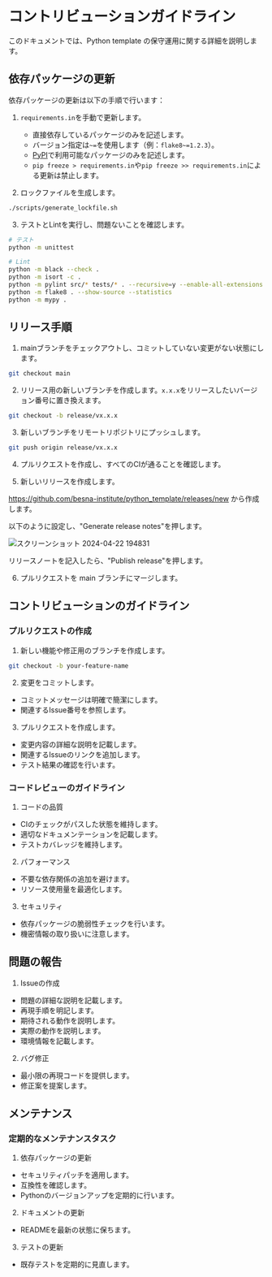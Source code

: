 # コントリビューションガイドライン

このドキュメントでは、Python template の保守運用に関する詳細を説明します。

## 依存パッケージの更新

依存パッケージの更新は以下の手順で行います：

1. `requirements.in`を手動で更新します。
   - 直接依存しているパッケージのみを記述します。
   - バージョン指定は`~=`を使用します（例：`flake8~=1.2.3`）。
   - [PyPI](https://pypi.org/)で利用可能なパッケージのみを記述します。
   - `pip freeze > requirements.in`や`pip freeze >> requirements.in`による更新は禁止します。

2. ロックファイルを生成します。
```bash
./scripts/generate_lockfile.sh
```

3. テストとLintを実行し、問題ないことを確認します。
```bash
# テスト
python -m unittest

# Lint
python -m black --check .
python -m isort -c .
python -m pylint src/* tests/* . --recursive=y --enable-all-extensions
python -m flake8 . --show-source --statistics
python -m mypy .
```

## リリース手順

1. mainブランチをチェックアウトし、コミットしていない変更がない状態にします。
```bash
git checkout main
```

2. リリース用の新しいブランチを作成します。`x.x.x`をリリースしたいバージョン番号に置き換えます。
```bash
git checkout -b release/vx.x.x
```

3. 新しいブランチをリモートリポジトリにプッシュします。
```bash
git push origin release/vx.x.x
```

4. プルリクエストを作成し、すべてのCIが通ることを確認します。

5. 新しいリリースを作成します。

https://github.com/besna-institute/python_template/releases/new から作成します。

以下のように設定し、"Generate release notes"を押します。

![スクリーンショット 2024-04-22 194831](https://github.com/besna-institute/python_template/assets/13166203/77fccdea-6e67-4a44-94bf-d2e829b9c3dd)

リリースノートを記入したら、"Publish release"を押します。

6. プルリクエストを main ブランチにマージします。

## コントリビューションのガイドライン

### プルリクエストの作成

1. 新しい機能や修正用のブランチを作成します。
```bash
git checkout -b your-feature-name
```

2. 変更をコミットします。
- コミットメッセージは明確で簡潔にします。
- 関連するIssue番号を参照します。

3. プルリクエストを作成します。
- 変更内容の詳細な説明を記載します。
- 関連するIssueのリンクを追加します。
- テスト結果の確認を行います。

### コードレビューのガイドライン

1. コードの品質
- CIのチェックがパスした状態を維持します。
- 適切なドキュメンテーションを記載します。
- テストカバレッジを維持します。

2. パフォーマンス
- 不要な依存関係の追加を避けます。
- リソース使用量を最適化します。

3. セキュリティ
- 依存パッケージの脆弱性チェックを行います。
- 機密情報の取り扱いに注意します。

## 問題の報告

1. Issueの作成
- 問題の詳細な説明を記載します。
- 再現手順を明記します。
- 期待される動作を説明します。
- 実際の動作を説明します。
- 環境情報を記載します。

2. バグ修正
- 最小限の再現コードを提供します。
- 修正案を提案します。

## メンテナンス

### 定期的なメンテナンスタスク

1. 依存パッケージの更新
- セキュリティパッチを適用します。
- 互換性を確認します。
- Pythonのバージョンアップを定期的に行います。

2. ドキュメントの更新
- READMEを最新の状態に保ちます。

3. テストの更新
- 既存テストを定期的に見直します。
